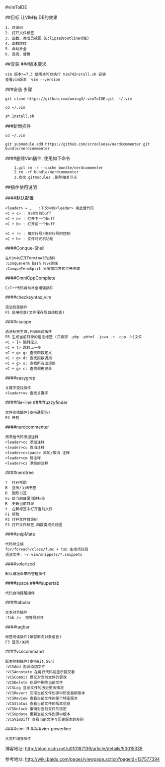 #vimToIDE

##目标
    让VIM有IDE的效果
    
    1. 目录树
    2. 打开文件标签
    3. 函数、类成员视图（Eclipse的outline功能）
    4. 函数跳转
    5. 自动补全
    6. 查找、替换
##安装
###版本要求

    vim 版本>=7.3 低版本可以执行 Vim74Install.sh 安装
    查看vim版本  vim --version

###安装 步骤

    git clone https://github.com/wming3/.vimToIDE.git  ~/.vim

    cd ~/.vim

    sh Install.sh

###新增插件

    cd ~/.vim

    git submodule add https://github.com/scrooloose/nerdcommenter.git bundle/nerdcommenter

####删除Vim插件, 使用如下命令

        1.git rm -r --cache bundle/nerdcommenter
        2.rm -rf bundle/nerdcommenter
        3.修改.gitmodules ,删除相关节点

##插件使用说明
   
####默认配置

    <leader> = ,   :下文中的<leader> 用此替代符
    <C + c> : 关闭当前buff
    <C + n> : 打开下一个buff
    <C + b> : 打开前一个buff
    
    <C + r> : 相对行号/绝对行号的控制
    <C + h> : 文件时光机功能
####Conque-Shell 

    在Vim中打开Terminal的插件
    :ConqueTerm bash 打开终端
    :ConqueTermSplit 分隔窗口方式打开终端 
    
####OmniCppComplete
    
    C/C++代码自动补全增强插件

####checksyntax_vim

    语法检查插件
    F5 启用检查(文件保存后自动检查)
    
####cscope
    
    语法标签生成,代码阅读插件
    F6 生成当前目录的语法标签 (只跟踪 .php .phtml .java .c .cpp .h)文件
    <C + ]> 跳转定义
    <C + t> 跳转上一步
    <C + g> g: 查找函数定义
    <C + g> d: 查找函数调用
    <C + g> s: 查找所有出现处
    <C + g> c: 查找调用记录
    
####easygrep

    关键字查找插件
    <leader>vv 查找关键字
    
####file-line
####fuzzyfinder
    
    文件查找插件(支持通配符) 
    F4 开启
    
####nerdcommenter

    用来给代码添加注释
    <leader>cc 添加注释
    <leader>cu 取消注释
    <leader>c<space> 添加/取消 注释
    <leader>cm 段注释
    <leader>cs 漂亮的注释
    
####nerdtree
    
    ?  打开帮助
    B  显示/关闭书签
    D  删除书签
    F5 给当前目录创建标签
    R  更新当前目录
    t  在新标签中打开当前文件
    F1 帮助  
    F2 打开文件目录树
	F3 打开文件标签,函数类成员视图  
    
####snipMate
    
    代码块生成
    for/foreach/class/func + tab 生成代码段
    语法文件: ~/.vim/snippets/*.snippets
    
####solarized
    
    默认模板自带的管理插件
####space
####supertab
    
    代码自动提醒插件
####tabular

    文本对齐插件
    :Tab /=  按等号对齐
####tagbar
    
    标签阅读插件(兼容面向对象语言)
    F3 显示/关闭
####vcscommand
    
    版本控制插件(支持Git,Svn)
    :VCSAdd 向源添加文件
    :VCSAnnotate 在每行代码前显示提交者
    :VCSCommit 提交对当前文件的更改
    :VCSDelete 在源中删除当前文件
    :VCSLog 显示文件的历史更改情况
    :VCSRevert 回滚当前文件到源中历史最新版本
    :VCSReview 查看当前文件的某个特定版本
    :VCSStatus 查看当前文件的版本信息
    :VCSUnlock 撤销对当前文件的锁定
    :VCSUpdate 更新当前文件到源中版本
    :VCSVimDiff 查看当前文件与历史版本的差别

####vim-l9
####vim-powerline
    
    状态栏增强插件


博客地址: http://blog.csdn.net/u010187139/article/details/50015339

参考地址: http://wiki.baidu.com/pages/viewpage.action?pageId=137577394
